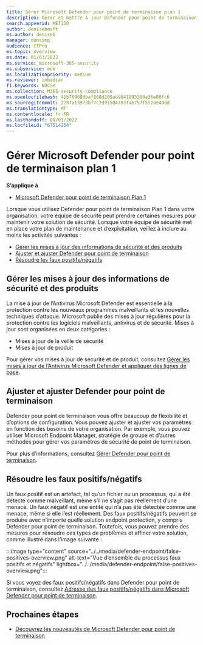 ```yaml
---
title: Gérer Microsoft Defender pour point de terminaison plan 1
description: Gérer et mettre à jour Defender pour point de terminaison Plan 1. Gérez les paramètres, obtenez des mises à jour et traitez les faux positifs/négatifs.
search.appverid: MET150
author: denisebmsft
ms.author: deniseb
manager: dansimp
audience: ITPro
ms.topic: overview
ms.date: 01/03/2022
ms.service: microsoft-365-security
ms.subservice: mde
ms.localizationpriority: medium
ms.reviewer: inbadian
f1.keywords: NOCSH
ms.collection: M365-security-compliance
ms.openlocfilehash: 41b76968dbaf868d200ab9841893300a36e80fc6
ms.sourcegitcommit: 228fa13973bf7c2d91504703fab757f552ae40dd
ms.translationtype: MT
ms.contentlocale: fr-FR
ms.lasthandoff: 09/01/2022
ms.locfileid: "67514254"
---
```

# <a name="manage-microsoft-defender-for-endpoint-plan-1"></a>Gérer Microsoft Defender pour point de terminaison plan 1

**S’applique à**
- [Microsoft Defender pour point de terminaison Plan 1](https://go.microsoft.com/fwlink/p/?linkid=2154037)

Lorsque vous utilisez Defender pour point de terminaison Plan 1 dans votre organisation, votre équipe de sécurité peut prendre certaines mesures pour maintenir votre solution de sécurité. Lorsque votre équipe de sécurité met en place votre plan de maintenance et d’exploitation, veillez à inclure au moins les activités suivantes :

- [Gérer les mises à jour des informations de sécurité et des produits](#manage-security-intelligence-and-product-updates)
- [Ajuster et ajuster Defender pour point de terminaison](#fine-tune-and-adjust-defender-for-endpoint)
- [Résoudre les faux positifs/négatifs](#address-false-positivesnegatives)

## <a name="manage-security-intelligence-and-product-updates"></a>Gérer les mises à jour des informations de sécurité et des produits

La mise à jour de l’Antivirus Microsoft Defender est essentielle à la protection contre les nouveaux programmes malveillants et les nouvelles techniques d’attaque. Microsoft publie des mises à jour régulières pour la protection contre les logiciels malveillants, antivirus et de sécurité. Mises à jour sont organisées en deux catégories : 

- Mises à jour de la veille de sécurité
- Mises à jour de produit 

Pour gérer vos mises à jour de sécurité et de produit, consultez [Gérer les mises à jour de l’Antivirus Microsoft Defender et appliquer des lignes de base](manage-updates-baselines-microsoft-defender-antivirus.md).

## <a name="fine-tune-and-adjust-defender-for-endpoint"></a>Ajuster et ajuster Defender pour point de terminaison

Defender pour point de terminaison vous offre beaucoup de flexibilité et d’options de configuration. Vous pouvez ajuster et ajuster vos paramètres en fonction des besoins de votre organisation. Par exemple, vous pouvez utiliser Microsoft Endpoint Manager, stratégie de groupe et d’autres méthodes pour gérer vos paramètres de sécurité de point de terminaison. 

Pour plus d’informations, consultez [Gérer Defender pour point de terminaison](manage-mde-post-migration.md).

## <a name="address-false-positivesnegatives"></a>Résoudre les faux positifs/négatifs

Un faux positif est un artefact, tel qu’un fichier ou un processus, qui a été détecté comme malveillant, même s’il ne s’agit pas réellement d’une menace. Un faux négatif est une entité qui n’a pas été détectée comme une menace, même si elle l’est réellement. Des faux positifs/négatifs peuvent se produire avec n’importe quelle solution endpoint protection, y compris Defender pour point de terminaison. Toutefois, vous pouvez prendre des mesures pour résoudre ces types de problèmes et affiner votre solution, comme illustré dans l’image suivante :

:::image type="content" source="../../media/defender-endpoint/false-positives-overview.png" alt-text="Vue d’ensemble du processus faux positifs et négatifs" lightbox="../../media/defender-endpoint/false-positives-overview.png":::

Si vous voyez des faux positifs/négatifs dans Defender pour point de terminaison, consultez [Adresse des faux positifs/négatifs dans Microsoft Defender pour point de terminaison](defender-endpoint-false-positives-negatives.md).

## <a name="next-steps"></a>Prochaines étapes

- [Découvrez les nouveautés de Microsoft Defender pour point de terminaison](whats-new-in-microsoft-defender-endpoint.md)